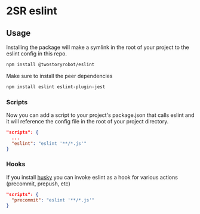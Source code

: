 # 2SR eslint

## Usage

Installing the package will make a symlink in the root of your project to the
eslint config in this repo.

```bash
npm install @twostoryrobot/eslint
```

Make sure to install the peer dependencies

```bash
npm install eslint eslint-plugin-jest
```

### Scripts

Now you can add a script to your project's package.json that calls eslint and
it will reference the config file in the root of your project directory.

```json
"scripts": {
  ...
  "eslint": "eslint '**/*.js'"
}
```

### Hooks

If you install [husky](https://github.com/typicode/husky) you can invoke eslint
as a hook for various actions (precommit, prepush, etc)

```json
"scripts": {
  "precommit": "eslint '**/*.js'"
}
```
